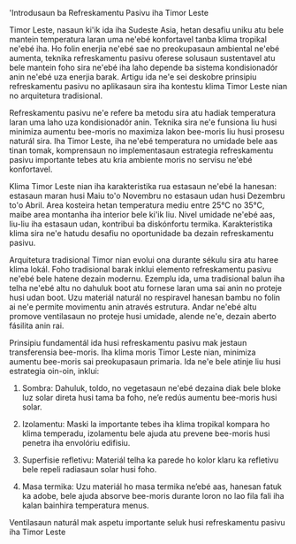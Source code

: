 'Introdusaun ba Refreskamentu Pasivu iha Timor Leste

Timor Leste, nasaun ki'ik ida iha Sudeste Asia, hetan desafiu uniku atu bele mantein temperatura laran uma ne'ebé konfortavel tanba klima tropikal ne'ebé iha. Ho folin enerjia ne'ebé sae no preokupasaun ambiental ne'ebé aumenta, teknika refreskamentu pasivu oferese solusaun sustentavel atu bele mantein foho sira ne'ebé iha laho depende ba sistema kondisionadór anin ne'ebé uza enerjia barak. Artigu ida ne'e sei deskobre prinsipiu refreskamentu pasivu no aplikasaun sira iha kontestu klima Timor Leste nian no arquitetura tradisional.

Refreskamentu pasivu ne'e refere ba metodu sira atu hadiak temperatura laran uma laho uza kondisionadór anin. Teknika sira ne'e funsiona liu husi minimiza aumentu bee-moris no maximiza lakon bee-moris liu husi prosesu naturál sira. Iha Timor Leste, iha ne'ebé temperatura no umidade bele aas tinan tomak, komprensaun no implementasaun estrategia refreskamentu pasivu importante tebes atu kria ambiente moris no servisu ne'ebé konfortavel.

Klima Timor Leste nian iha karakteristika rua estasaun ne'ebé la hanesan: estasaun maran husi Maiu to'o Novembru no estasaun udan husi Dezembru to'o Abril. Area kosteira hetan temperatura mediu entre 25°C no 35°C, maibe area montanha iha interior bele ki'ik liu. Nivel umidade ne'ebé aas, liu-liu iha estasaun udan, kontribui ba diskónfortu termika. Karakteristika klima sira ne'e hatudu desafiu no oportunidade ba dezain refreskamentu pasivu.

Arquitetura tradisional Timor nian evolui ona durante sékulu sira atu haree klima lokál. Foho tradisional barak inklui elemento refreskamentu pasivu ne'ebé bele hatene dezain modernu. Ezemplu ida, uma tradisional balun iha telha ne'ebé altu no dahuluk boot atu fornese laran uma sai anin no proteje husi udan boot. Uzu materiál naturál no respiravel hanesan bambu no folin ai ne'e permite movimentu anin através estrutura. Andar ne'ebé altu promove ventilasaun no proteje husi umidade, alende ne'e, dezain aberto fásilita anin rai.

Prinsipiu fundamentál ida husi refreskamentu pasivu mak jestaun transferensia bee-moris. Iha klima moris Timor Leste nian, minimiza aumentu bee-moris sai preokupasaun primaria. Ida ne'e bele atinje liu husi estrategia oin-oin, inklui:

1. Sombra: Dahuluk, toldo, no vegetasaun ne'ebé dezaina diak bele bloke luz solar direta husi tama ba foho, ne’e redús aumentu bee-moris husi solar.

2. Izolamentu: Maski la importante tebes iha klima tropikal kompara ho klima temperadu, izolamentu bele ajuda atu prevene bee-moris husi penetra iha envolóriu edifisiu.

3. Superfisie refletivu: Materiál telha ka parede ho kolor klaru ka refletivu bele repeli radiasaun solar husi foho.

4. Masa termika: Uzu materiál ho masa termika ne’ebé aas, hanesan fatuk ka adobe, bele ajuda absorve bee-moris durante loron no lao fila fali iha kalan bainhira temperatura menus.

Ventilasaun naturál mak aspetu importante seluk husi refreskamentu pasivu iha Timor Leste